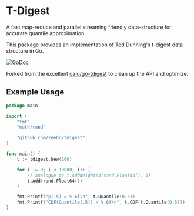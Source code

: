 # T-Digest

A fast map-reduce and parallel streaming friendly data-structure for accurate
quantile approximation.

This package provides an implementation of Ted Dunning's t-digest data
structure in Go.

[![GoDoc](https://godoc.org/github.com/zeebo/tdigest?status.svg)](http://godoc.org/github.com/zeebo/tdigest)

Forked from the excellent [caio/go-tdigest](https://github.com/caio/go-tdigest)
to clean up the API and optimize.

## Example Usage

```go
package main

import (
	"fmt"
	"math/rand"

	"github.com/zeebo/tdigest"
)

func main() {
	t := tdigest.New(100)

	for i := 0; i < 10000; i++ {
		// Analogue to t.AddWeighted(rand.Float64(), 1)
		t.Add(rand.Float64())
	}

	fmt.Printf("p(.5) = %.6f\n", t.Quantile(0.5))
	fmt.Printf("CDF(Quantile(.5)) = %.6f\n", t.CDF(t.Quantile(0.5)))
}
```
